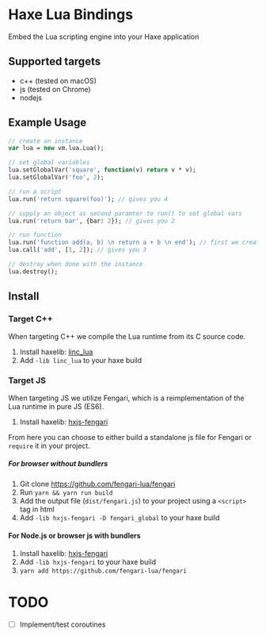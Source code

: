 # Haxe Lua Bindings

Embed the Lua scripting engine into your Haxe application

## Supported targets

- c++ (tested on macOS)
- js (tested on Chrome)
- nodejs


## Example Usage

```haxe
// create an instance
var lua = new vm.lua.Lua();

// set global variables
lua.setGlobalVar('square', function(v) return v * v);
lua.setGlobalVar('foo', 2);

// run a script
lua.run('return square(foo)'); // gives you 4

// supply an object as second paramter to run() to set global vars
lua.run('return bar', {bar: 2}); // gives you 2

// run function
lua.run('function add(a, b) \n return a + b \n end'); // first we create a lua function
lua.call('add', [1, 2]); // gives you 3

// destroy when done with the instance
lua.destroy();
```

## Install

### Target C++

When targeting C++ we compile the Lua runtime from its C source code.

1. Install haxelib: [linc_lua](https://github.com/kevinresol/linc_lua)
2. Add `-lib linc_lua` to your haxe build

### Target JS

When targeting JS we utilize Fengari, which is a reimplementation of the Lua runtime in pure JS (ES6).

1. Install haxelib: [hxjs-fengari](https://github.com/kevinresol/hxjs-fengari)

From here you can choose to either build a standalone js file for Fengari or `require` it in your project.

##### For browser without bundlers

1. Git clone https://github.com/fengari-lua/fengari
1. Run `yarn && yarn run build`
1. Add the output file (`dist/fengari.js`) to your project using a `<script>` tag in html
1. Add `-lib hxjs-fengari -D fengari_global` to your haxe build

#### For Node.js or browser js with bundlers

1. Install haxelib: [hxjs-fengari](https://github.com/kevinresol/hxjs-fengari)
1. Add `-lib hxjs-fengari` to your haxe build
1. `yarn add https://github.com/fengari-lua/fengari`


# TODO

- [ ] Implement/test coroutines